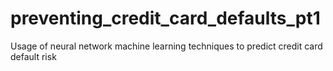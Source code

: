 # preventing_credit_card_defaults_pt1
Usage of neural network machine learning techniques to predict credit card default risk
